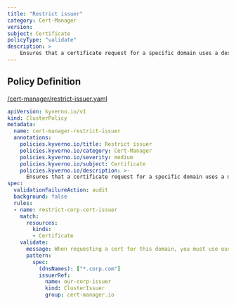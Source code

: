 ```yaml
---
title: "Restrict issuer"
category: Cert-Manager
version: 
subject: Certificate
policyType: "validate"
description: >
    Ensures that a certificate request for a specific domain uses a designated ClusterIssuer.
---
```


## Policy Definition
<a href="https://github.com/kyverno/policies/raw/main//cert-manager/restrict-issuer.yaml" target="-blank">/cert-manager/restrict-issuer.yaml</a>

```yaml
apiVersion: kyverno.io/v1
kind: ClusterPolicy
metadata:
  name: cert-manager-restrict-issuer
  annotations:
    policies.kyverno.io/title: Restrict issuer
    policies.kyverno.io/category: Cert-Manager
    policies.kyverno.io/severity: medium
    policies.kyverno.io/subject: Certificate
    policies.kyverno.io/description: >-
      Ensures that a certificate request for a specific domain uses a designated ClusterIssuer.
spec:
  validationFailureAction: audit
  background: false
  rules:
  - name: restrict-corp-cert-issuer
    match:
      resources:
        kinds:
        - Certificate
    validate:
      message: When requesting a cert for this domain, you must use our corporate issuer.
      pattern:
        spec:
          (dnsNames): ["*.corp.com"]
          issuerRef:
            name: our-corp-issuer
            kind: ClusterIssuer
            group: cert-manager.io
```
